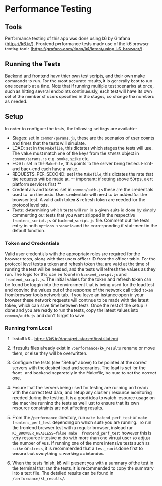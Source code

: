 # Performance Testing

## Tools

Performance testing of this app was done using k6 by Grafana (https://k6.io/). Frontend performance
tests made use of the k6 browser testing tools (https://grafana.com/docs/k6/latest/using-k6-browser/).

## Running the Tests

Backend and frontend have thier own test scripts, and their own make commands to run.
For the most accurate results, it is generally best to run one scenario at a time. Note that if running multiple test
scenarios at once, such as hitting several endpoints continuously, each test will have its own set of the number of
users specified in the stages, so change the numbers as needed.

## Setup

In order to configure the tests, the following settings are available:

- Stages: set in `common/params.js`, these are the scenarios of user counts and times that the tests will simulate.
- LOAD: set in the `Makefile`, this dictates which stages the tests will use. The value must match one of the keys
  from the `STAGES` object in `common/params.js` e.g. `smoke`, `spike` etc.
- HOST: set in the `Makefile`, this points to the server being tested. Front- and back-end each have a value.
- REQUESTS_PER_SECOND: set i the `Makefile`, this dictates the rate that the requests will be made at.
  ** Important: if setting above 50rps, alert platform services first **
- Credentials and tokens: set in `common/auth.js` these are the credentials used to run the tests. User
  credentials will need to be added for the browser test. A valid auth token & refresh token are needed for the
  protocol level tets.
- Tests: determining which tests will run in a given suite is done by simply commenting out tests that you want skipped
  in the respective `frontend_script.js` or `backend_script.js` file. Comment out the tests entry in both
  `options.scenario` and the corresponding if statement in the default function.

### Token and Credentials

Valid user credentials with the appropriate roles are required for the browser tests, along with that users officer ID
from the officer table. For the protocol level tests a token and refresh token that are valid at the time of running
the test will be needed, and the tests will refresh the values as they run. The logic for this can be found in
`backend_script.js` and `frontend_script.js`. The initial values for the token and refresh token can be found be loggin
into the environment that is being used for the load test and copying the values out of the response of the network
call titled `token` from browser tools network tab. If you leave an instance open in your browser these network
requests will continue to be made with the latest token, which can save time between tests. Once the rest of the setup
is done and you are ready to run the tests, copy the latest values into `common/auth.js` and don't forget to save.

### Running from Local

1. Install k6 - https://k6.io/docs/get-started/installation/

2. If results files already exist in `/performance/k6_results` rename or move them, or else they will be
   overwritten.

3. Configure the tests (see "Setup" above) to be pointed at the correct servers with the desired load and scenarios.
   The load is set for the front- and backend separately in the Makefile, be sure to set the correct one.

4. Ensure that the servers being used for testing are running and ready with the correct test data, and setup any
   cluster / resource monitoring needed during the testing. It is a good idea to watch resource usage on the machine
   running the tests as well just to ensure that its own resource constraints are not affecting results.

5. From the `/performance` directory, run `make bakend_perf_test` or `make frontend_perf_test` depending on
   which suite you are running. To run the frontend browser test with a regular browser, instead run
   `K6_BROWSER_HEADLESS=false make  frontend_perf_test` however this is very resource intesive to do with more than one
   virtual user so adjust the number of vus. If running one of the more intensive tests such as `spike` or
   `stress`, it is recommended that a `test_run` is done first to ensure that everything is working as intended.

6. When the tests finish, k6 will present you with a summary of the test in the terminal that ran the tests, it is
   recommended to copy the summary into a text file. The detailed results can be found in `/performance/k6_results/`.

